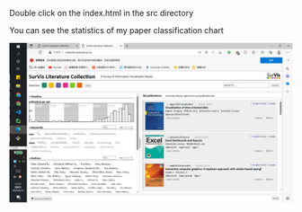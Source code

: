 Double click on the index.html in the src directory

You can see the statistics of my paper classification chart





![image-20230514215718655](.\image-20230514215718655.png)
